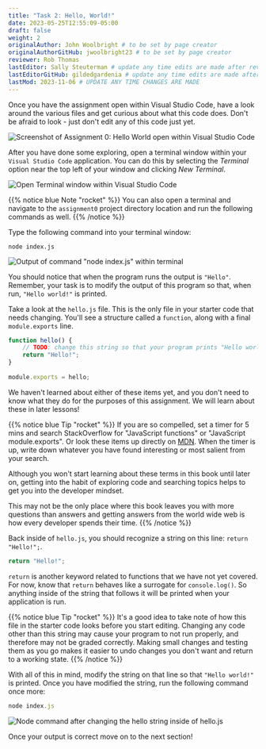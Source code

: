 ```yaml
---
title: "Task 2: Hello, World!"
date: 2023-05-25T12:55:09-05:00
draft: false
weight: 2
originalAuthor: John Woolbright # to be set by page creator
originalAuthorGitHub: jwoolbright23 # to be set by page creator
reviewer: Rob Thomas
lastEditor: Sally Steuterman # update any time edits are made after review
lastEditorGitHub: gildedgardenia # update any time edits are made after review
lastMod: 2023-11-06 # UPDATE ANY TIME CHANGES ARE MADE
---
```


Once you have the assignment open within Visual Studio Code, have a look around the various files and get curious about what this code does.
Don't be afraid to look - just don't edit any of this code just yet.

![Screenshot of Assignment 0: Hello World open within Visual Studio Code](pictures/visual-studio-code-window.png?classes=border)

After you have done some exploring, open a terminal window within your `Visual Studio Code` application. You can do this by selecting the *Terminal* option near the top left of your window and clicking *New Terminal*.

![Open Terminal window within Visual Studio Code](pictures/open-terminal-visual-studio-code.png?classes=border)

{{% notice blue Note "rocket" %}}
You can also open a terminal and navigate to the `assignment0` project directory location and run the following commands as well.
{{% /notice %}}

Type the following command into your terminal window:

```console
node index.js
```

![Output of command "node index.js" within terminal](pictures/node-command.png?classes=border)

You should notice that when the program runs the output is `"Hello"`. Remember, your task is to modify the output of this program so that, when run, `"Hello world!"` is printed.

Take a look at the `hello.js` file. This is the only file in your starter code that needs changing. You'll see a structure called a `function`, along with a final `module.exports` line.

```JavaScript
function hello() {
	// TODO: change this string so that your program prints "Hello world!" 
	return "Hello!";
}
 
module.exports = hello;
```

We haven't learned about either of these items yet, and you don't need to know what they do for the purposes of this assignment. We will learn about these in later lessons!

{{% notice blue Tip "rocket" %}}
If you are so compelled, set a timer for 5 mins and search StackOverflow for "JavaScript functions" or "JavaScript module.exports". Or look these items up directly on [MDN](https://developer.mozilla.org/en-US/). When the timer is up, write down whatever you have found interesting or most salient from your search.

Although you won't start learning about these terms in this book until later on, getting into the habit of exploring code and searching topics helps to get you into the developer mindset.

This may not be the only place where this book leaves you with more questions than answers and getting answers from the world wide web is how every developer spends their time.
{{% /notice %}}

Back inside of `hello.js`, you should recognize a string on this line: `return "Hello!";`.

```JavaScript
return "Hello!";
```

`return` is another keyword related to functions that we have not yet covered. For now, know that `return` behaves like a surrogate for `console.log()`. So anything inside of the string that follows it will be printed when your application is run.

{{% notice blue Tip "rocket" %}}
It's a good idea to take note of how this file in the starter code looks before you start editing. Changing any code other than this string may cause your program to not run properly, and therefore may not be graded correctly. Making small changes and testing them as you go makes it easier to undo changes you don't want and return to a working state.
{{% /notice %}}

With all of this in mind, modify the string on that line so that `"Hello world!"` is printed. Once you have modified the string, run the following command once more:

```JavaScript
node index.js
```

![Node command after changing the hello string inside of hello.js](pictures/node-index-solution.png?classes=border)

Once your output is correct move on to the next section!

